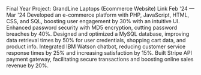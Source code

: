 Final Year Project: GrandLine Laptops (Ecommerce Website) 
Link
Feb '24 — Mar '24
Developed an e-commerce platform with PHP, JavaScript, HTML, CSS, and SQL, boosting user engagement by 30% with an intuitive UI.
Enhanced password security with MD5 encryption, cutting password breaches by 40%.
Designed and optimized a MySQL database, improving data retrieval times by 50% for user credentials, shopping cart data, and product info.
Integrated IBM Watson chatbot, reducing customer service response times by 25% and increasing satisfaction by 15%.
Built Stripe API payment gateway, facilitating secure transactions and boosting online sales revenue by 20%.
